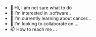 - 👋 Hi, I am not sure what to do 
- 👀 I’m interested in .software..
- 🌱 I’m currently learning about cancer...
- 💞️ I’m looking to collaborate on ...
- 📫 How to reach me ...

<!---
Kians5/Kians5 is a ✨ special ✨ repository because its `README.md` (this file) appears on your GitHub profile.
You can click the Preview link to take a look at your changes.
--->
